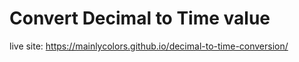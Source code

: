 # Convert Decimal to Time value

live site: https://mainlycolors.github.io/decimal-to-time-conversion/
